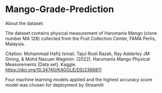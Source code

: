 # Mango-Grade-Prediction
About the dataset:

The dataset contains physical measurement of Harumanis Mango (clone number MA 128) collected from the Fruit Collection Center, FAMA Perlis, Malaysia.

Citation: Mohammad Hafiz Ismail, Tajul Rosli Razak, Ray Adderley JM Gining, & Mohd Nazuan Wagimin. (2022). Harumanis Mango Physical Measurements [Data set]. Kaggle. https://doi.org/10.34740/KAGGLE/DS/2366811

Four machine learning models applied and the highest accuracy score model was chosen for deployment by Streamlit
